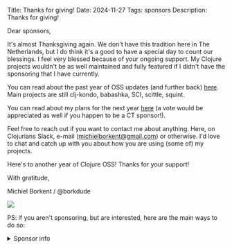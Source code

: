 Title: Thanks for giving!
Date: 2024-11-27
Tags: sponsors
Description: Thanks for giving!

Dear sponsors,

It's almost Thanksgiving again. We don't have this tradition here in The
Netherlands, but I do think it's a good to have a special day to count our
blessings. I feel very blessed because of your ongoing support. My Clojure
projects wouldn't be as well maintained and fully featured if I didn't have the
sponsoring that I have currently.

You can read about the past year of OSS updates (and further back)
[here](https://blog.michielborkent.nl/tags/oss-updates.html). Main projects are
still clj-kondo, babashka, SCI, scittle, squint.

You can read about my plans for the next year
[here](https://www.clojuriststogether.org/news/vote-on-2025-long-term-funding-applications/#michiel-borkent)
(a vote would be appreciated as well if you happen to be a CT sponsor!).

Feel free to reach out if you want to contact me about anything. Here, on
Clojurians Slack, e-mail (michielborkent@gmail.com) or otherwise. I'd love to
chat and catch up with you about how you are using (some of) my projects.

Here's to another year of Clojure OSS! Thanks for your support!

With gratitude,

Michiel Borkent / @borkdude

<img src="https://files.mastodon.social/media_attachments/files/113/554/454/795/737/364/original/71cc0eaf53606ff3.png">

PS: if you aren't sponsoring, but are interested, here are the main ways to do
so:

<details>
<summary>Sponsor info</summary>

- [Github Sponsors](https://github.com/sponsors/borkdude)
- The [Babaska](https://opencollective.com/babashka) or [Clj-kondo](https://opencollective.com/clj-kondo) OpenCollective
- [Ko-fi](https://ko-fi.com/borkdude)
- [Patreon](https://www.patreon.com/borkdude)
- [Clojurists Together](https://www.clojuriststogether.org/)
</details>
